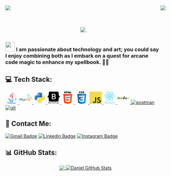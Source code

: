 <img src="https://media.licdn.com/dms/image/D4D16AQHbxdWu6VIw9A/profile-displaybackgroundimage-shrink_350_1400/0/1688482710543?e=1699488000&v=beta&t=3F9ag81V3yg7JMfAfleeHzSjVoxSvlP3i07rmUQtEtc">

<img src="https://cdn.leonardo.ai/users/9996f6eb-4c46-4c68-8dc7-6212fb96c586/generations/88341a39-5e49-4c79-9e4f-20d71d240382/DreamShaper_32_pokemon_gengar_programming_making_code_in_a_com_2.jpg" height="300px" align="right">

<h1 align="center">
  <a href="https://git.io/typing-svg">
    <img src="https://readme-typing-svg.herokuapp.com/?lines=hello+world,+im+daniel&center=true&size=30">
  </a>
</h1>

<h3><img src="https://cdn130.picsart.com/300617594152211.png?to=crop&type=webp&r=310x310&q=50" width="30px" height="30px"> I am passionate about technology and art; you could say I enjoy combining both as I embark on a quest for arcane code magic to enhance my spellbook. 🧙‍♂️</h3>

<h2>💻 Tech Stack:</h2>

<p align="left"> 
    <a href="https://www.java.com" target="_blank" rel="noreferrer"> <img src="https://raw.githubusercontent.com/devicons/devicon/master/icons/java/java-original.svg" alt="java" width="40" height="40"/> </a> 
  <a href="https://www.mysql.com/" target="_blank" rel="noreferrer"> <img src="https://raw.githubusercontent.com/devicons/devicon/master/icons/mysql/mysql-original-wordmark.svg" alt="mysql" width="40" height="40"/> </a> 
  <a href="https://www.python.org" target="_blank" rel="noreferrer"> <img src="https://raw.githubusercontent.com/devicons/devicon/master/icons/python/python-original.svg" alt="python" width="40" height="40"/> </a> 
  <a href="https://getbootstrap.com" target="_blank" rel="noreferrer"> <img src="https://raw.githubusercontent.com/devicons/devicon/master/icons/bootstrap/bootstrap-plain-wordmark.svg" alt="bootstrap" width="40" height="40"/> </a> 
  <a href="https://www.w3.org/html/" target="_blank" rel="noreferrer"> <img src="https://raw.githubusercontent.com/devicons/devicon/master/icons/html5/html5-original-wordmark.svg" alt="html5" width="40" height="40"/> </a> 
  <a href="https://www.w3schools.com/css/" target="_blank" rel="noreferrer"> <img src="https://raw.githubusercontent.com/devicons/devicon/master/icons/css3/css3-original-wordmark.svg" alt="css3" width="40" height="40"/> </a> 
  <a href="https://developer.mozilla.org/en-US/docs/Web/JavaScript" target="_blank" rel="noreferrer"> <img src="https://raw.githubusercontent.com/devicons/devicon/master/icons/javascript/javascript-original.svg" alt="javascript" width="40" height="40"/> </a> 
<a href="https://reactjs.org/" target="_blank" rel="noreferrer"> <img src="https://raw.githubusercontent.com/devicons/devicon/master/icons/react/react-original-wordmark.svg" alt="react" width="40" height="40"/> </a> 
  <a href="https://nodejs.org" target="_blank" rel="noreferrer"> <img src="https://raw.githubusercontent.com/devicons/devicon/master/icons/nodejs/nodejs-original-wordmark.svg" alt="nodejs" width="40" height="40"/> </a> 
  <a href="https://postman.com" target="_blank" rel="noreferrer"> <img src="https://www.vectorlogo.zone/logos/getpostman/getpostman-icon.svg" alt="postman" width="40" height="40"/> </a> 
  <a href="https://git-scm.com/" target="_blank" rel="noreferrer"> <img src="https://www.vectorlogo.zone/logos/git-scm/git-scm-icon.svg" alt="git" width="40" height="40"/> </a> 
</p>

<h2>📩 Contact Me:</h2>

[![Gmail Badge](https://img.shields.io/badge/Gmail-D14836?style=for-the-badge&logo=gmail&logoColor=white)](mailto:danielhazzer2009@gmail.com)
[![Linkedin Badge](https://img.shields.io/badge/LinkedIn-0077B5?style=for-the-badge&logo=linkedin&logoColor=white)](https://www.linkedin.com/in/danielfrancoherrera/)
[![Instagram Badge](https://img.shields.io/badge/Instagram-E4405F?style=for-the-badge&logo=instagram&logoColor=white)](https://www.instagram.com/hazzer_sandy/)

<h2>📊 GitHub Stats:</h2>
<div align="center">
<a href="https://github.com/DanielHerrer/DanielHerrer">
  <img align="center" src="https://github-readme-stats.vercel.app/api/top-langs/?username=DanielHerrer&hide=papyrus&title_color=8123a7&text_color=fff&icon_color=2bbc8a&bg_color=1d1f21&layout=compact" height="190px;"/>
</a>
<a href="https://github.com/DanielHerrer/DanielHerrer">
  <img align="center" src="https://github-readme-stats.vercel.app/api?username=DanielHerrer&show_icons=true&line_height=27&count_private=true&title_color=8123a7&text_color=fff&icon_color=8123a7&bg_color=1d1f21" alt="Daniel GitHub Stats" height="190px;"/>
</a>
</div>
